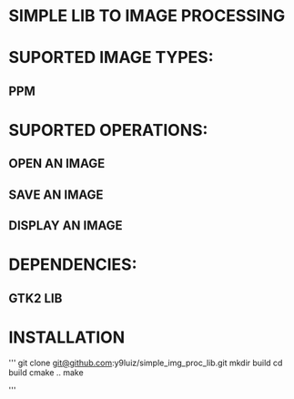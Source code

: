 # SIMPLE LIB TO IMAGE PROCESSING


# SUPORTED IMAGE TYPES:
## PPM

# SUPORTED OPERATIONS:
## OPEN AN IMAGE
## SAVE AN IMAGE
## DISPLAY AN IMAGE

# DEPENDENCIES:
## GTK2 LIB

# INSTALLATION
'''
git clone git@github.com:y9luiz/simple_img_proc_lib.git
mkdir build
cd build
cmake ..
make

'''